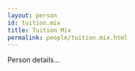 ```yaml
---
layout: person
id: tuition.mix
title: Tuition Mix
permalink: people/tuition.mix.html
---
```


Person details...
